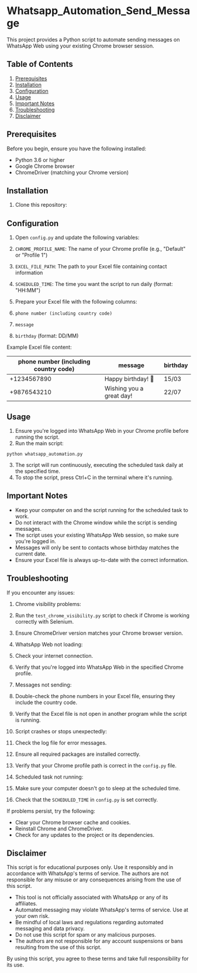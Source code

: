 # Whatsapp_Automation_Send_Message

This project provides a Python script to automate sending messages on WhatsApp Web using your existing Chrome browser session.

## Table of Contents
1. [Prerequisites](#prerequisites)
2. [Installation](#installation)
3. [Configuration](#configuration)
4. [Usage](#usage)
5. [Important Notes](#important-notes)
6. [Troubleshooting](#troubleshooting)
7. [Disclaimer](#disclaimer)

## Prerequisites

Before you begin, ensure you have the following installed:
- Python 3.6 or higher
- Google Chrome browser
- ChromeDriver (matching your Chrome version)

## Installation

1. Clone this repository:

## Configuration

1. Open `config.py` and update the following variables:

1. `CHROME_PROFILE_NAME`: The name of your Chrome profile (e.g., "Default" or "Profile 1")
2. `EXCEL_FILE_PATH`: The path to your Excel file containing contact information
3. `SCHEDULED_TIME`: The time you want the script to run daily (format: "HH:MM")



2. Prepare your Excel file with the following columns:

1. `phone number (including country code)`
2. `message`
3. `birthday` (format: DD/MM)


Example Excel file content:

| phone number (including country code) | message | birthday
|-----|-----|-----
| +1234567890 | Happy birthday! 🎉 | 15/03
| +9876543210 | Wishing you a great day! | 22/07





## Usage

1. Ensure you're logged into WhatsApp Web in your Chrome profile before running the script.
2. Run the main script:

```plaintext
python whatsapp_automation.py
```


3. The script will run continuously, executing the scheduled task daily at the specified time.
4. To stop the script, press Ctrl+C in the terminal where it's running.


## Important Notes

- Keep your computer on and the script running for the scheduled task to work.
- Do not interact with the Chrome window while the script is sending messages.
- The script uses your existing WhatsApp Web session, so make sure you're logged in.
- Messages will only be sent to contacts whose birthday matches the current date.
- Ensure your Excel file is always up-to-date with the correct information.


## Troubleshooting

If you encounter any issues:

1. Chrome visibility problems:

1. Run the `test_chrome_visibility.py` script to check if Chrome is working correctly with Selenium.
2. Ensure ChromeDriver version matches your Chrome browser version.



2. WhatsApp Web not loading:

1. Check your internet connection.
2. Verify that you're logged into WhatsApp Web in the specified Chrome profile.



3. Messages not sending:

1. Double-check the phone numbers in your Excel file, ensuring they include the country code.
2. Verify that the Excel file is not open in another program while the script is running.



4. Script crashes or stops unexpectedly:

1. Check the log file for error messages.
2. Ensure all required packages are installed correctly.
3. Verify that your Chrome profile path is correct in the `config.py` file.



5. Scheduled task not running:

1. Make sure your computer doesn't go to sleep at the scheduled time.
2. Check that the `SCHEDULED_TIME` in `config.py` is set correctly.





If problems persist, try the following:

- Clear your Chrome browser cache and cookies.
- Reinstall Chrome and ChromeDriver.
- Check for any updates to the project or its dependencies.


## Disclaimer

This script is for educational purposes only. Use it responsibly and in accordance with WhatsApp's terms of service. The authors are not responsible for any misuse or any consequences arising from the use of this script.

- This tool is not officially associated with WhatsApp or any of its affiliates.
- Automated messaging may violate WhatsApp's terms of service. Use at your own risk.
- Be mindful of local laws and regulations regarding automated messaging and data privacy.
- Do not use this script for spam or any malicious purposes.
- The authors are not responsible for any account suspensions or bans resulting from the use of this script.


By using this script, you agree to these terms and take full responsibility for its use.
